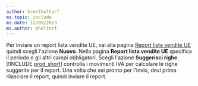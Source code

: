 ```yaml
---
author: brentholtorf
ms.topic: include
ms.date: 12/05/2023
ms.author: bholtorf
---
```


Per inviare un report lista vendite UE, vai alla pagina [Report lista vendite UE](https://businesscentral.dynamics.com?page=321) quindi scegli l'azione **Nuovo**. Nella pagina **Report lista vendite UE** specifica il periodo e gli altri campi obbligatori. Scegli l'azione **Suggerisci righe**. [!INCLUDE [prod_short](../includes/prod_short.md)] controlla i movimenti IVA per calcolare le righe suggerite per il report. Una volta che sei pronto per l'invio, devi prima rilasciare il report, quindi inviare il report.
